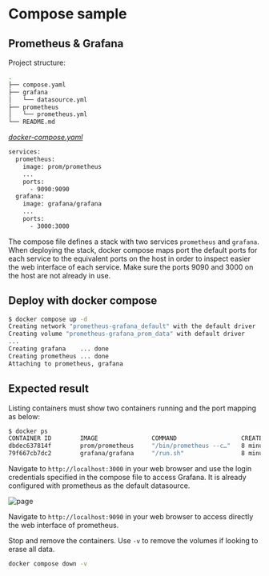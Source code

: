 # Compose sample

## Prometheus & Grafana

Project structure:

```bash
.
├── compose.yaml
├── grafana
│   └── datasource.yml
├── prometheus
│   └── prometheus.yml
└── README.md
```

[_docker-compose.yaml_](docker-compose.yaml)

```bash
services:
  prometheus:
    image: prom/prometheus
    ...
    ports:
      - 9090:9090
  grafana:
    image: grafana/grafana
    ...
    ports:
      - 3000:3000
```

The compose file defines a stack with two services `prometheus` and `grafana`.
When deploying the stack, docker compose maps port the default ports for each service to the equivalent ports on the host in order to inspect easier the web interface of each service.
Make sure the ports 9090 and 3000 on the host are not already in use.

## Deploy with docker compose

```bash
$ docker compose up -d
Creating network "prometheus-grafana_default" with the default driver
Creating volume "prometheus-grafana_prom_data" with default driver
...
Creating grafana    ... done
Creating prometheus ... done
Attaching to prometheus, grafana

```

## Expected result

Listing containers must show two containers running and the port mapping as below:

```bash
$ docker ps
CONTAINER ID        IMAGE               COMMAND                  CREATED             STATUS              PORTS                    NAMES
dbdec637814f        prom/prometheus     "/bin/prometheus --c…"   8 minutes ago       Up 8 minutes        0.0.0.0:9090->9090/tcp   prometheus
79f667cb7dc2        grafana/grafana     "/run.sh"                8 minutes ago       Up 8 minutes        0.0.0.0:3000->3000/tcp   grafana
```

Navigate to `http://localhost:3000` in your web browser and use the login credentials specified in the compose file to access Grafana. It is already configured with prometheus as the default datasource.

![page](output.jpg)

Navigate to `http://localhost:9090` in your web browser to access directly the web interface of prometheus.

Stop and remove the containers. Use `-v` to remove the volumes if looking to erase all data.

```bash
docker compose down -v
```
